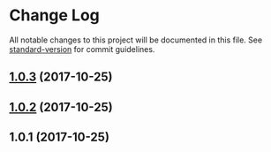 # Change Log

All notable changes to this project will be documented in this file. See [standard-version](https://github.com/conventional-changelog/standard-version) for commit guidelines.

<a name="1.0.3"></a>
## [1.0.3](https://github.com/WilliamDASILVA/nuxt-stripe-module/compare/v1.0.2...v1.0.3) (2017-10-25)



<a name="1.0.2"></a>
## [1.0.2](https://github.com/compare/v1.0.1...v1.0.2) (2017-10-25)



<a name="1.0.1"></a>
## 1.0.1 (2017-10-25)
